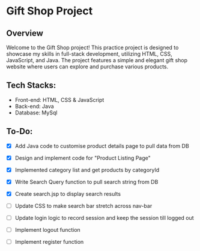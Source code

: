 # Gift Shop Project

## Overview
Welcome to the Gift Shop project! This practice project is designed to showcase my skills in full-stack development, utilizing HTML, CSS, JavaScript, and Java. The project features a simple and elegant gift shop website where users can explore and purchase various products.

## Tech Stacks:
* Front-end: HTML, CSS & JavaScript
* Back-end: Java
* Database: MySql

## To-Do:
- [x] Add Java code to customise product details page to pull data from DB
- [x] Design and implement code for "Product Listing Page"
- [x] Implemented category list and get products by categoryId
- [x] Write Search Query function to pull search string from DB
- [x] Create search.jsp to display search results
- [ ] Update CSS to make search bar stretch across nav-bar
- [ ] Update login logic to record session and keep the session till logged out
- [ ] Implement logout function
- [ ] Implement register function
 

